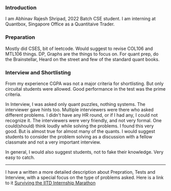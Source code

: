 ### Introduction

I am Abhinav Rajesh Shripad, 2022 Batch CSE student. I am interning at Quantbox, Singapore Office as a Quantitaive Trader.

### Preparation 

Mostly did CSES, bit of leetcode. Would suggest to revise COL106 and MTL106 things. DP, Graphs are the things to focus on. For quant prep, do the Brainstellar, Heard on the street and few of the standard quant books. 

### Interview and Shortlisting
From my experience CGPA was not a major criteria for shortlisting. But only circuital students were allowed. Good performance in the test was the prime criteria. 

In Interview, I was asked only quant puzzles, nothing systems. The interviewer gave hints too. Multiple interviewers were there who asked different problems. I didn't have any HR round, or if I had any, I could not recognize it. The interviewers were very friendly, and not very formal. One could(should) think loudly while solving the problems. I found this very good. But is almost true for almost many of the quants. I would suggest students to consider the problem solving as a discussion with a fellow classmate and not a very important interview. 

In general, I would also suggest students, not to fake their knowledge. Very easy to catch. 

---

I have a written a more detailed description about Prepration, Tests and Interview, with a special focus on the type of problems asked. Here is a link to it [Surviving the IITD Internship Marathon](https://chlorinated-sand-491.notion.site/Surviving-the-IITD-Internship-Marathon-1cc8f10a3c60802cbf80e0e00e934ddc)
